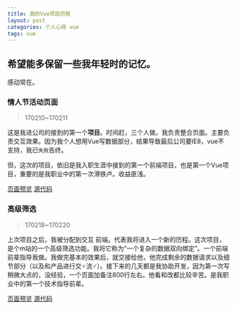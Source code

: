 ```yaml
---
title: 我的Vue项目历程
layout: post
categories: 个人心得 vue
tags: vue
---
```

## 希望能多保留一些我年轻时的记忆。

感动常在。

### 情人节活动页面

> 170210~170211

这是我进公司的接到的第一个**项目**。时间赶，三个人做。我负责整合页面。主要负责交互效果。因为我个人想用Vue写数据部分，结果导致最后公司要IE8，vue不支持，我已`失败`告终。

但，这次的项目，依旧是我入职生涯中接到的第一个前端项目，也是第一个Vue项目，重要的是我职业中的第一次滑铁卢。收益匪浅。

[页面预览](https://gaga-change.github.io/vue-valentine/) [源代码](https://github.com/gaga-change/vue-valentine)

### 高级筛选

>170218~170220

上次项目之后，我被分配到交互    前端。代表我将进入一个新的历程。这次项目，是个m站的一个高级筛选功能。我将它称为“一个复杂的数据双向绑定”。一个前端前辈指导我做。我做完基本的效果后，就交接给他，他完成剩余的数据请求以及细节部分（以及和产品进行交♀流♂）。接下来的几天都是我协助开发，因为第一次写稍微大点的，没经验，一个页面加备注800行左右。他看和改都比较辛苦。是我职业中的第一个技术指导前辈。

[页面预览](https://gaga-change.github.io/vue-advanced-query
) [源代码](https://github.com/gaga-change/vue-advanced-query)